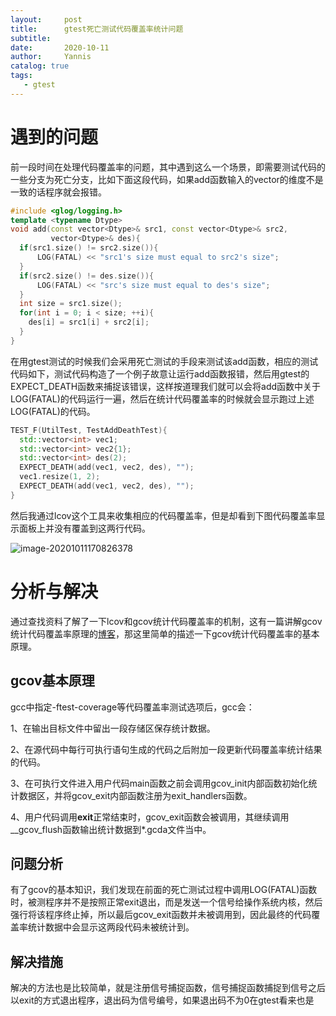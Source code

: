 ```yaml
---
layout:     post
title:      gtest死亡测试代码覆盖率统计问题
subtitle:   
date:       2020-10-11
author:     Yannis 
catalog: true
tags:	
   - gtest
---
```


# 遇到的问题

前一段时间在处理代码覆盖率的问题，其中遇到这么一个场景，即需要测试代码的一些分支为死亡分支，比如下面这段代码，如果add函数输入的vector的维度不是一致的话程序就会报错。

```c++
#include <glog/logging.h>
template <typename Dtype>
void add(const vector<Dtype>& src1, const vector<Dtype>& src2,
         vector<Dtype>& des){
  if(src1.size() != src2.size()){
      LOG(FATAL) << "src1's size must equal to src2's size";
  }
  if(src2.size() != des.size()){
      LOG(FATAL) << "src's size must equal to des's size";
  }
  int size = src1.size();
  for(int i = 0; i < size; ++i){
    des[i] = src1[i] + src2[i];
  }
}
```

在用gtest测试的时候我们会采用死亡测试的手段来测试该add函数，相应的测试代码如下，测试代码构造了一个例子故意让运行add函数报错，然后用gtest的EXPECT_DEATH函数来捕捉该错误，这样按道理我们就可以会将add函数中关于LOG(FATAL)的代码运行一遍，然后在统计代码覆盖率的时候就会显示跑过上述LOG(FATAL)的代码。

```c++
TEST_F(UtilTest, TestAddDeathTest){
  std::vector<int> vec1;
  std::vector<int> vec2{1};
  std::vector<int> des(2);
  EXPECT_DEATH(add(vec1, vec2, des), "");
  vec1.resize(1, 2);
  EXPECT_DEATH(add(vec1, vec2, des), "");
}
```

然后我通过lcov这个工具来收集相应的代码覆盖率，但是却看到下图代码覆盖率显示面板上并没有覆盖到这两行代码。

![image-20201011170826378](/home/yupeifeng/.config/Typora/typora-user-images/image-20201011170826378.png)

# 分析与解决

通过查找资料了解了一下lcov和gcov统计代码覆盖率的机制，这有一篇讲解gcov统计代码覆盖率原理的[博客](https://github.com/yanxiangyfg/gcov)，那这里简单的描述一下gcov统计代码覆盖率的基本原理。

## gcov基本原理

gcc中指定-ftest-coverage等代码覆盖率测试选项后，gcc会：

1、在输出目标文件中留出一段存储区保存统计数据。

2、在源代码中每行可执行语句生成的代码之后附加一段更新代码覆盖率统计结果的代码。

3、在可执行文件进入用户代码main函数之前会调用gcov_init内部函数初始化统计数据区，并将gcov_exit内部函数注册为exit_handlers函数。

4、用户代码调用**exit**正常结束时，gcov_exit函数会被调用，其继续调用__gcov_flush函数输出统计数据到*.gcda文件当中。

## 问题分析

有了gcov的基本知识，我们发现在前面的死亡测试过程中调用LOG(FATAL)函数时，被测程序并不是按照正常exit退出，而是发送一个信号给操作系统内核，然后强行将该程序终止掉，所以最后gcov_exit函数并未被调用到，因此最终的代码覆盖率统计数据中会显示这两段代码未被统计到。

## 解决措施

解决的方法也是比较简单，就是注册信号捕捉函数，信号捕捉函数捕捉到信号之后以exit的方式退出程序，退出码为信号编号，如果退出码不为0在gtest看来也是